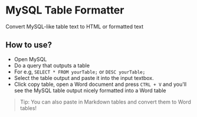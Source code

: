 # MySQL Table Formatter
Convert MySQL-like table text to HTML or formatted text

## How to use?
- Open MySQL
- Do a query that outputs a table
- For e.g, `SELECT * FROM yourTable;` or `DESC yourTable;`
- Select the table output and paste it into the input textbox.
- Click copy table, open a Word document and press `CTRL + V` and you'll see the MySQL table output nicely formatted into a Word table
> Tip: You can also paste in Markdown tables and convert them to Word tables!